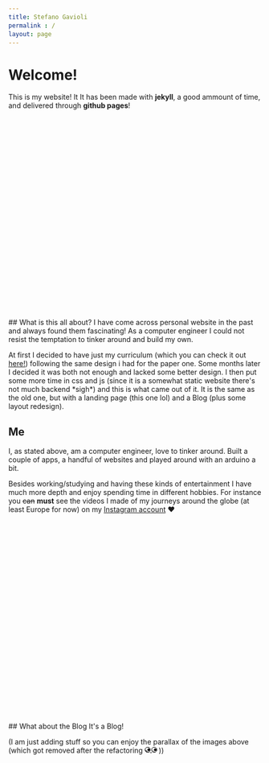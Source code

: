 ```yaml
---
title: Stefano Gavioli
permalink : /
layout: page
---
```

# Welcome!

This is my website! It It has been made with **jekyll**, a good ammount of time, and delivered through **github pages**! 

<div 
    style="background-image:
           url('/assets/img/code-background.webp'); 
    background-size:100% ;       
    width:100%; 
    height: 400px; 
    background-position:center;"></div>
## What is this all about?
I have come across personal website in the past and always found them fascinating! As a computer engineer I could not resist the temptation to tinker around and build my own.

At first I decided to have just my curriculum (which you can check it out [here!](/curriculum)) following the same design i had for the paper one. Some months later I decided it was both not enough and lacked some better design. I then put some more time in css and js (since it is a somewhat static website there's not much backend \*sigh\*) and this is what came out of it. It is the same as the old one, but with a landing page (this one lol) and a Blog (plus some layout redesign).


## Me
I, as stated above, am a computer engineer, love to tinker around. Built a couple of apps, a handful of websites and played around with an arduino a bit.

Besides working/studying and having these kinds of entertainment I have much more depth and enjoy spending time in different hobbies. 
For instance you ~~can~~ **must** see the videos I made of my journeys around the globe (at least Europe for now) on my [Instagram account](https://www.instagram.com/steps.by.steps/channel/) ❤️
 
<div 
    style="background-image:
           url('/assets/img/tree2.webp'); 
    background-size:100% ;       
    width:100%; 
    height: 400px; 
    background-position:center;"></div>
## What about the Blog
It's a Blog!




(I am just adding stuff so you can enjoy the parallax of the images above 
(which got removed after the refactoring ![eyes](/assets/img/my_eyes.gif)
))

<br><br><br><br>